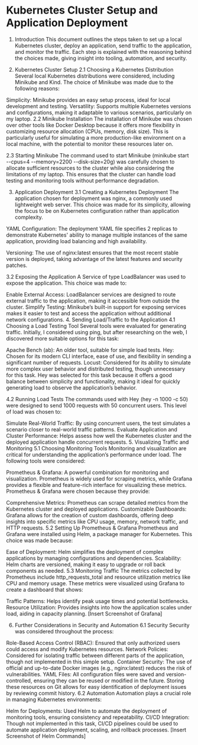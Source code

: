 # Kubernetes Cluster Setup and Application Deployment
1. Introduction
This document outlines the steps taken to set up a local Kubernetes cluster, deploy an application, send traffic to the application, and monitor the traffic. Each step is explained with the reasoning behind the choices made, giving insight into tooling, automation, and security.

2. Kubernetes Cluster Setup
2.1 Choosing a Kubernetes Distribution
Several local Kubernetes distributions were considered, including Minikube and Kind. The choice of Minikube was made due to the following reasons:

Simplicity: Minikube provides an easy setup process, ideal for local development and testing.
Versatility: Supports multiple Kubernetes versions and configurations, making it adaptable to various scenarios, particularly on my laptop.
2.2 Minikube Installation
The installation of Minikube was chosen over other tools like Docker Desktop because it offers more flexibility in customizing resource allocation (CPUs, memory, disk size). This is particularly useful for simulating a more production-like environment on a local machine, with the potential to monitor these resources later on.

2.3 Starting Minikube
The command used to start Minikube (minikube start --cpus=4 --memory=2200 --disk-size=20g) was carefully chosen to allocate sufficient resources to the cluster while also considering the limitations of my laptop. This ensures that the cluster can handle load testing and monitoring tools without performance degradation.

3. Application Deployment
3.1 Creating a Kubernetes Deployment
The application chosen for deployment was nginx, a commonly used lightweight web server. This choice was made for its simplicity, allowing the focus to be on Kubernetes configuration rather than application complexity.

YAML Configuration: The deployment YAML file specifies 2 replicas to demonstrate Kubernetes' ability to manage multiple instances of the same application, providing load balancing and high availability.

Versioning: The use of nginx:latest ensures that the most recent stable version is deployed, taking advantage of the latest features and security patches.

3.2 Exposing the Application
A Service of type LoadBalancer was used to expose the application. This choice was made to:

Enable External Access: LoadBalancer services are designed to route external traffic to the application, making it accessible from outside the cluster.
Simplify Testing: Minikube’s built-in support for exposing services makes it easier to test and access the application without additional network configurations.
4. Sending Load/Traffic to the Application
4.1 Choosing a Load Testing Tool
Several tools were evaluated for generating traffic. Initially, I considered using ping, but after researching on the web, I discovered more suitable options for this task:

Apache Bench (ab): An older tool, suitable for simple load tests.
Hey: Chosen for its modern CLI interface, ease of use, and flexibility in sending a significant number of requests.
Locust: Considered for its ability to simulate more complex user behavior and distributed testing, though unnecessary for this task.
Hey was selected for this task because it offers a good balance between simplicity and functionality, making it ideal for quickly generating load to observe the application’s behavior.

4.2 Running Load Tests
The commands used with Hey (hey -n 1000 -c 50) were designed to send 1000 requests with 50 concurrent users. This level of load was chosen to:

Simulate Real-World Traffic: By using concurrent users, the test simulates a scenario closer to real-world traffic patterns.
Evaluate Application and Cluster Performance: Helps assess how well the Kubernetes cluster and the deployed application handle concurrent requests.
5. Visualizing Traffic and Monitoring
5.1 Choosing Monitoring Tools
Monitoring and visualization are critical for understanding the application’s performance under load. The following tools were considered:

Prometheus & Grafana: A powerful combination for monitoring and visualization. Prometheus is widely used for scraping metrics, while Grafana provides a flexible and feature-rich interface for visualizing these metrics.
Prometheus & Grafana were chosen because they provide:

Comprehensive Metrics: Prometheus can scrape detailed metrics from the Kubernetes cluster and deployed applications.
Customizable Dashboards: Grafana allows for the creation of custom dashboards, offering deep insights into specific metrics like CPU usage, memory, network traffic, and HTTP requests.
5.2 Setting Up Prometheus & Grafana
Prometheus and Grafana were installed using Helm, a package manager for Kubernetes. This choice was made because:

Ease of Deployment: Helm simplifies the deployment of complex applications by managing configurations and dependencies.
Scalability: Helm charts are versioned, making it easy to upgrade or roll back components as needed.
5.3 Monitoring Traffic
The metrics collected by Prometheus include http_requests_total and resource utilization metrics like CPU and memory usage. These metrics were visualized using Grafana to create a dashboard that shows:

Traffic Patterns: Helps identify peak usage times and potential bottlenecks.
Resource Utilization: Provides insights into how the application scales under load, aiding in capacity planning.
[Insert Screenshot of Grafana]

6. Further Considerations in Security and Automation
6.1 Security
Security was considered throughout the process:

Role-Based Access Control (RBAC): Ensured that only authorized users could access and modify Kubernetes resources.
Network Policies: Considered for isolating traffic between different parts of the application, though not implemented in this simple setup.
Container Security: The use of official and up-to-date Docker images (e.g., nginx:latest) reduces the risk of vulnerabilities.
YAML Files: All configuration files were saved and version-controlled, ensuring they can be reused or modified in the future. Storing these resources on Git allows for easy identification of deployment issues by reviewing commit history.
6.2 Automation
Automation plays a crucial role in managing Kubernetes environments:

Helm for Deployments: Used Helm to automate the deployment of monitoring tools, ensuring consistency and repeatability.
CI/CD Integration: Though not implemented in this task, CI/CD pipelines could be used to automate application deployment, scaling, and rollback processes.
[Insert Screenshot of Helm Commands]
